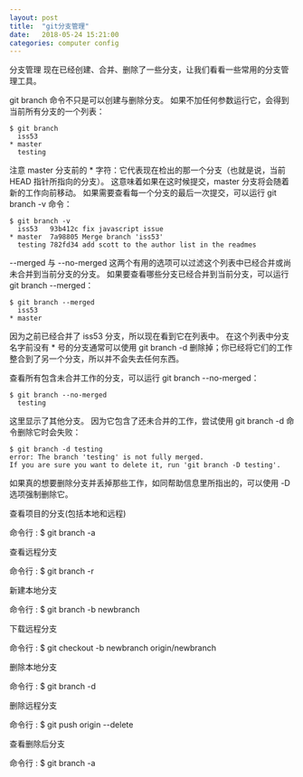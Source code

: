 ```yaml
---
layout: post
title:  "git分支管理"
date:   2018-05-24 15:21:00
categories: computer config
---
```


分支管理
现在已经创建、合并、删除了一些分支，让我们看看一些常用的分支管理工具。

git branch 命令不只是可以创建与删除分支。 如果不加任何参数运行它，会得到当前所有分支的一个列表：
```
$ git branch
  iss53
* master
  testing
```
注意 master 分支前的 * 字符：它代表现在检出的那一个分支（也就是说，当前 HEAD 指针所指向的分支）。 这意味着如果在这时候提交，master 分支将会随着新的工作向前移动。 如果需要查看每一个分支的最后一次提交，可以运行 git branch -v 命令：
```
$ git branch -v
  iss53   93b412c fix javascript issue
* master  7a98805 Merge branch 'iss53'
  testing 782fd34 add scott to the author list in the readmes
```  
--merged 与 --no-merged 这两个有用的选项可以过滤这个列表中已经合并或尚未合并到当前分支的分支。 如果要查看哪些分支已经合并到当前分支，可以运行 git branch --merged：
```
$ git branch --merged
  iss53
* master
```
因为之前已经合并了 iss53 分支，所以现在看到它在列表中。 在这个列表中分支名字前没有 * 号的分支通常可以使用 git branch -d 删除掉；你已经将它们的工作整合到了另一个分支，所以并不会失去任何东西。

查看所有包含未合并工作的分支，可以运行 git branch --no-merged：
```
$ git branch --no-merged
  testing
```  
这里显示了其他分支。 因为它包含了还未合并的工作，尝试使用 git branch -d 命令删除它时会失败：
```
$ git branch -d testing
error: The branch 'testing' is not fully merged.
If you are sure you want to delete it, run 'git branch -D testing'.
```
如果真的想要删除分支并丢掉那些工作，如同帮助信息里所指出的，可以使用 -D 选项强制删除它。


查看项目的分支(包括本地和远程) 

命令行 : $ git branch -a

查看远程分支

命令行 : $ git branch -r

新建本地分支

命令行 : $ git branch -b newbranch

下载远程分支

命令行 : $ git checkout -b newbranch origin/newbranch

删除本地分支 

命令行 : $ git branch -d <BranchName>

删除远程分支 

命令行 : $ git push origin --delete <BranchName>

查看删除后分支

命令行 : $ git branch -a

